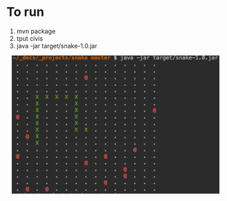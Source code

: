 # To run
1. mvn package
2. tput civis
3. java -jar target/snake-1.0.jar

<center><img src="misc/snake_screenshot.png" width="480" height="320"></center>

